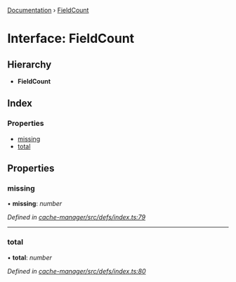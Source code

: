 [Documentation](../README.md) › [FieldCount](fieldcount.md)

# Interface: FieldCount

## Hierarchy

* **FieldCount**

## Index

### Properties

* [missing](fieldcount.md#missing)
* [total](fieldcount.md#total)

## Properties

###  missing

• **missing**: *number*

*Defined in [cache-manager/src/defs/index.ts:79](https://github.com/badbatch/graphql-box/blob/fe1f2e5/packages/cache-manager/src/defs/index.ts#L79)*

___

###  total

• **total**: *number*

*Defined in [cache-manager/src/defs/index.ts:80](https://github.com/badbatch/graphql-box/blob/fe1f2e5/packages/cache-manager/src/defs/index.ts#L80)*

